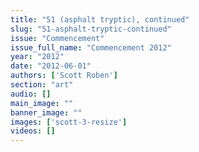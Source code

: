 ```yaml
---
title: "51 (asphalt tryptic), continued"
slug: "51-asphalt-tryptic-continued"
issue: "Commencement"
issue_full_name: "Commencement 2012"
year: "2012"
date: "2012-06-01"
authors: ['Scott Roben']
section: "art"
audio: []
main_image: ""
banner_image: ""
images: ['scott-3-resize']
videos: []
---
```

